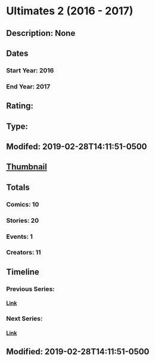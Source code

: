 # Ultimates 2 (2016 - 2017)
## Description: None
## Dates
### Start Year: 2016
### End Year: 2017
## Rating: 
## Type: 
## Modifed: 2019-02-28T14:11:51-0500
## [Thumbnail](http://i.annihil.us/u/prod/marvel/i/mg/9/40/5a8c5e0935ea1.jpg)
## Totals
### Comics: 10
### Stories: 20
### Events: 1
### Creators: 11
## Timeline
### Previous Series: 
#### [Link]()
### Next Series: 
#### [Link]()
## Modified: 2019-02-28T14:11:51-0500